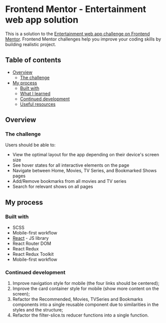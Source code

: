 # Frontend Mentor - Entertainment web app solution

This is a solution to the [Entertainment web app challenge on Frontend Mentor](https://www.frontendmentor.io/challenges/entertainment-web-app-J-UhgAW1X). Frontend Mentor challenges help you improve your coding skills by building realistic project.

## Table of contents

- [Overview](#overview)
  - [The challenge](#the-challenge)
- [My process](#my-process)
  - [Built with](#built-with)
  - [What I learned](#what-i-learned)
  - [Continued development](#continued-development)
  - [Useful resources](#useful-resources)

## Overview

### The challenge

Users should be able to:

- View the optimal layout for the app depending on their device's screen size
- See hover states for all interactive elements on the page
- Navigate between Home, Movies, TV Series, and Bookmarked Shows pages
- Add/Remove bookmarks from all movies and TV series
- Search for relevant shows on all pages

## My process

### Built with

- SCSS
- Mobile-first workflow
- [React](https://reactjs.org/) - JS library
- React Router DOM
- React Redux
- React Redux Toolkit
- Mobile-first workflow

### Continued development

1. Improve navigation style for mobile (the four links should be centered);
2. Improve the card container style for mobile (show more content on the screen);
3. Refactor the Recommended, Movies, TVSeries and Bookmarks components into a single reusable component due to similarities in the styles and the structure;
4. Refactor the filter-slice.ts reducer functions into a single function.

